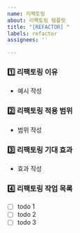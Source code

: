 ```yaml
---
name: 리팩토링
about: 리팩토링 템플릿
title: "[REFACTOR] "
labels: refactor
assignees: ''

---
```


### 1️⃣ 리팩토링 이유

<!-- 리팩토링 이유에 대해 간단하게 설명해주세요 -->

- 예시 작성

### 2️⃣ 리팩토링 적용 범위

<!-- 리팩토링 적용 범위에 대해 간단하게 설명해주세요 -->

- 범위 작성

### 3️⃣ 리팩토링 기대 효과

<!-- 리팩토링 기대 효과에 대해 간단하게 설명해주세요 -->

- 효과 작성

### 4️⃣ 리팩토링 작업 목록

<!-- 해당 리팩토링을 위해 해야 할 하위 태스크를 작성해주세요 -->

- [ ] todo 1
- [ ] todo 2
- [ ] todo 3